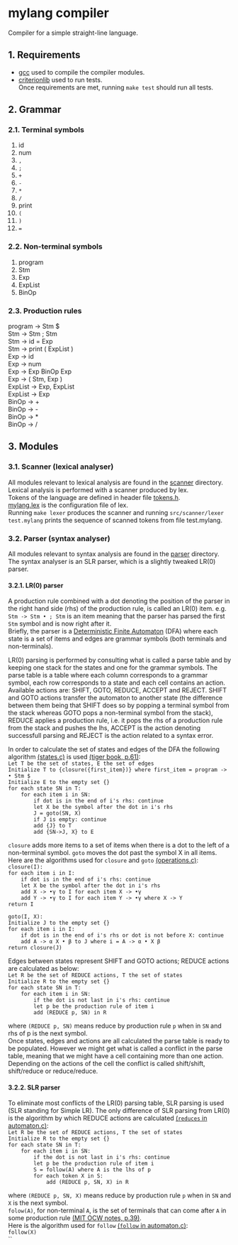 # mylang compiler  
Compiler for a simple straight-line language.
## 1. Requirements
- [gcc](https://gcc.gnu.org/) used to compile the compiler modules.
- [criterionlib](https://github.com/Snaipe/Criterion) used to run tests.  
Once requirements are met, running `make test` should run all tests.

## 2. Grammar

### 2.1. Terminal symbols
1) id
2) num
3) `,`
4) `;`
5) `+`
6) `-`
7) `*`
8) `/`
9) print
10) `(`
11) `)`
12) `=`

### 2.2. Non-terminal symbols
1) program
2) Stm
3) Exp
4) ExpList
5) BinOp  

### 2.3. Production rules
program -> Stm $  
Stm -> Stm ; Stm  
Stm -> id = Exp  
Stm -> print ( ExpList )  
Exp -> id  
Exp -> num  
Exp -> Exp BinOp Exp  
Exp -> ( Stm, Exp )  
ExpList -> Exp, ExpList  
ExpList -> Exp  
BinOp -> +  
BinOp -> -  
BinOp -> *  
BinOp -> /  

## 3. Modules

### 3.1. Scanner (lexical analyser)
All modules relevant to lexical analysis are found in the [scanner](https://github.com/Maxcode123/mylang/tree/main/src/scanner) directory.  
Lexical analysis is performed with a scanner produced by lex.  
Tokens of the language are defined in header file [tokens.h](https://github.com/Maxcode123/mylang/blob/main/src/scanner/tokens.h).  
[mylang.lex](https://github.com/Maxcode123/mylang/blob/main/src/scanner/mylang.lex) is the configuration file of lex.  
Running `make lexer` produces the scanner and running `src/scanner/lexer test.mylang` prints the sequence of scanned tokens from file test.mylang.  

### 3.2. Parser (syntax analyser)
All modules relevant to syntax analysis are found in the [parser](https://github.com/Maxcode123/mylang/tree/main/src/parser) directory.  
The syntax analyser is an SLR parser, which is a slightly tweaked LR(0) parser.
#### 3.2.1. LR(0) parser
A production rule combined with a dot denoting the position of the parser in the right hand side (rhs) of the production rule, is called an LR(0) item. e.g. `Stm -> Stm • ; Stm` is an item meaning that the parser has parsed the first `Stm` symbol and is now right after it.  
Briefly, the parser is a [Deterministic Finite Automaton](https://en.wikipedia.org/wiki/Deterministic_finite_automaton) (DFA) where each state is a set of items and edges are grammar symbols (both terminals and non-terminals).  

LR(0) parsing is performed by consulting what is called a parse table and by keeping one stack for the states and one for the grammar symbols. The parse table is a table where each column corresponds to a grammar symbol, each row corresponds to a state and each cell contains an action. Available actions are: SHIFT, GOTO, REDUCE, ACCEPT and REJECT. SHIFT and GOTO actions transfer the automaton to another state (the difference between them being that SHIFT does so by popping a terminal symbol from the stack whereas GOTO pops a non-terminal symbol from the stack), REDUCE applies a production rule, i.e. it pops the rhs of a production rule from the stack and pushes the lhs, ACCEPT is the action denoting successfull parsing and REJECT is the action related to a syntax error.  

In order to calculate the set of states and edges of the DFA the following algorithm [(states.c)](https://github.com/Maxcode123/mylang/blob/main/src/parser/states.c) is used [(tiger book, p.61)](https://www.goodreads.com/book/show/1190651.Modern_Compiler_Implementation_in_C?from_search=true&from_srp=true&qid=uuB0dsJUgw&rank=1):  
`Let T be the set of states, E the set of edges`  
`Initialize T to {closure({first_item})} where first_item = program -> • Stm $`  
`Initialize E to the empty set {}`  
`for each state SN in T:`  
`    for each item i in SN:`  
`        if dot is in the end of i's rhs: continue`  
`        let X be the symbol after the dot in i's rhs`  
`        J = goto(SN, X)`  
`        if J is empty: continue`  
`        add {J} to T`  
`        add {SN->J, X} to E`  

`closure` adds more items to a set of items when there is a dot to the left of a non-terminal symbol. `goto` moves the dot past the symbol X in all items.  
Here are the algorithms used for `closure` and `goto` [(operations.c)](https://github.com/Maxcode123/mylang/blob/main/src/parser/operations.c):  
`closure(I):`  
`for each item i in I:`  
`    if dot is in the end of i's rhs: continue`  
`    let X be the symbol after the dot in i's rhs`  
`    add X -> •γ to I for each item X -> •γ`  
`    add Y -> •γ to I for each item Y -> •γ where X -> Y`  
`return I`  

`goto(I, X):`  
`Initialize J to the empty set {}`  
`for each item i in I:`   
`    if dot is in the end of i's rhs or dot is not before X: continue`  
`    add A -> α X • β to J where i = A -> α • X β`  
`return closure(J)`  

Edges between states represent SHIFT and GOTO actions; REDUCE actions are calculated as below:  
`Let R be the set of REDUCE actions, T the set of states`  
`Initialize R to the empty set {}`  
`for each state SN in T:`  
`    for each item i in SN:`  
`        if the dot is not last in i's rhs: continue`  
`        let p be the production rule of item i`  
`        add (REDUCE p, SN) in R`  

where `(REDUCE p, SN)` means reduce by production rule `p` when in `SN` and rhs of p is the next symbol.   
Once states, edges and actions are all calculated the parse table is ready to be populated. However we might get what is called a conflict in the parse table, meaning that we might have a cell containing more than one action. Depending on the actions of the cell the conflict is called shift/shift, shift/reduce or reduce/reduce.

#### 3.2.2. SLR parser
To eliminate most conflicts of the LR(0) parsing table, SLR parsing is used (SLR standing for Simple LR). The only difference of SLR parsing from LR(0) is the algorithm by which REDUCE actions are calculated [(`reduces` in automaton.c)](https://github.com/Maxcode123/mylang/blob/main/src/parser/automaton.c):  
`Let R be the set of REDUCE actions, T the set of states`  
`Initialize R to the empty set {}`  
`for each state SN in T:`  
`    for each item i in SN:`  
`        if the dot is not last in i's rhs: continue`  
`        let p be the production rule of item i`  
`        S = follow(A) where A is the lhs of p`  
`        for each token X in S:`  
`            add (REDUCE p, SN, X) in R`  

where `(REDUCE p, SN, X)` means reduce by production rule `p` when in `SN` and `X` is the next symbol.  
`folow(A)`, for non-terminal `A`, is the set of terminals that can come after `A` in some production rule [(MIT OCW notes, p.39)](https://ocw.mit.edu/courses/6-035-computer-language-engineering-spring-2010/resources/mit6_035s10_lec03b/).  
Here is the algorithm used for `follow` [(`follow` in automaton.c)](https://github.com/Maxcode123/mylang/blob/main/src/parser/automaton.c):  
`follow(X)`  
``
